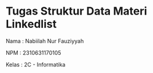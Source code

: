 # Tugas Struktur Data Materi Linkedlist
Nama : Nabiilah Nur Fauziyyah 


NPM : 2310631170105

Kelas : 2C - Informatika
